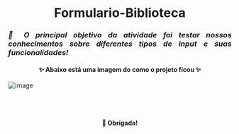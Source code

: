<h1 align= 'center'> Formulario-Biblioteca </h1>
<h3 align= 'Justify'> <i> 📖 O principal objetivo da atividade foi testar nossos conhecimentos sobre diferentes tipos de input e suas funcionalidades! </i> </h3>

<h4 align= 'center'> ✨ Abaixo está uma imagem do como o projeto ficou ✨ </h4>

![image](https://github.com/maria-mello/Formul-rio-Biblioteca/assets/161861240/7b6293eb-c377-4956-8119-4aa3f5b00920)

<br><br>

<h4 align= 'center'> 🌻 Obrigada! </h4>
